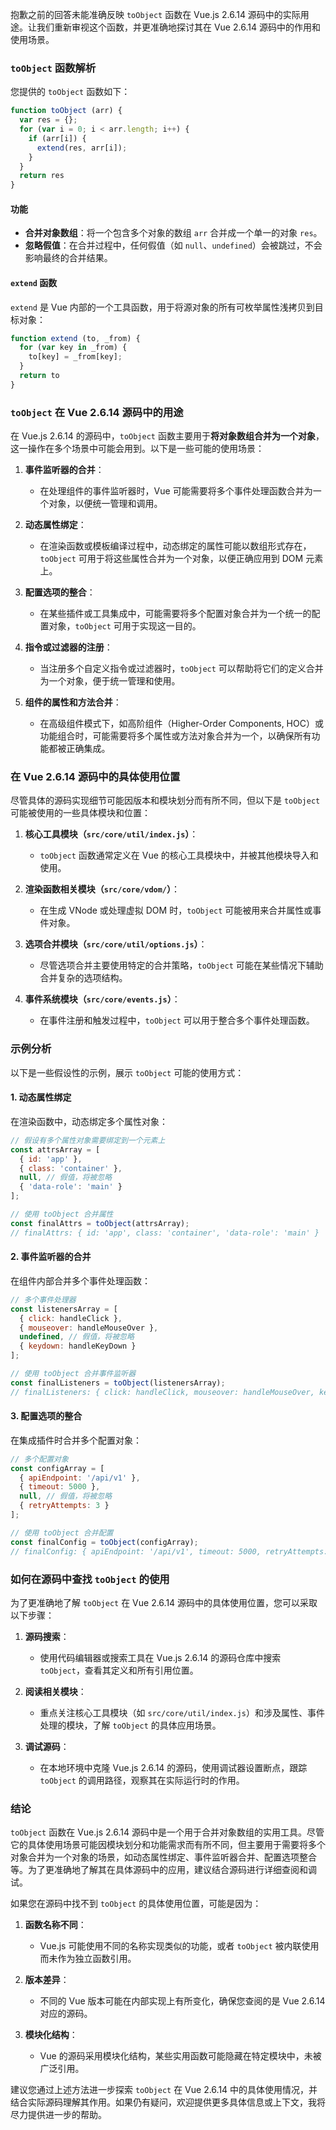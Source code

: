 抱歉之前的回答未能准确反映 `toObject` 函数在 Vue.js 2.6.14 源码中的实际用途。让我们重新审视这个函数，并更准确地探讨其在 Vue 2.6.14 源码中的作用和使用场景。

### `toObject` 函数解析

您提供的 `toObject` 函数如下：

```javascript
function toObject (arr) {
  var res = {};
  for (var i = 0; i < arr.length; i++) {
    if (arr[i]) {
      extend(res, arr[i]);
    }
  }
  return res
}
```

#### 功能

- **合并对象数组**：将一个包含多个对象的数组 `arr` 合并成一个单一的对象 `res`。
- **忽略假值**：在合并过程中，任何假值（如 `null`、`undefined`）会被跳过，不会影响最终的合并结果。

#### `extend` 函数

`extend` 是 Vue 内部的一个工具函数，用于将源对象的所有可枚举属性浅拷贝到目标对象：

```javascript
function extend (to, _from) {
  for (var key in _from) {
    to[key] = _from[key];
  }
  return to
}
```

### `toObject` 在 Vue 2.6.14 源码中的用途

在 Vue.js 2.6.14 的源码中，`toObject` 函数主要用于**将对象数组合并为一个对象**，这一操作在多个场景中可能会用到。以下是一些可能的使用场景：

1. **事件监听器的合并**：
   - 在处理组件的事件监听器时，Vue 可能需要将多个事件处理函数合并为一个对象，以便统一管理和调用。

2. **动态属性绑定**：
   - 在渲染函数或模板编译过程中，动态绑定的属性可能以数组形式存在，`toObject` 可用于将这些属性合并为一个对象，以便正确应用到 DOM 元素上。

3. **配置选项的整合**：
   - 在某些插件或工具集成中，可能需要将多个配置对象合并为一个统一的配置对象，`toObject` 可用于实现这一目的。

4. **指令或过滤器的注册**：
   - 当注册多个自定义指令或过滤器时，`toObject` 可以帮助将它们的定义合并为一个对象，便于统一管理和使用。

5. **组件的属性和方法合并**：
   - 在高级组件模式下，如高阶组件（Higher-Order Components, HOC）或功能组合时，可能需要将多个属性或方法对象合并为一个，以确保所有功能都被正确集成。

### 在 Vue 2.6.14 源码中的具体使用位置

尽管具体的源码实现细节可能因版本和模块划分而有所不同，但以下是 `toObject` 可能被使用的一些具体模块和位置：

1. **核心工具模块（`src/core/util/index.js`）**：
   - `toObject` 函数通常定义在 Vue 的核心工具模块中，并被其他模块导入和使用。

2. **渲染函数相关模块（`src/core/vdom/`）**：
   - 在生成 VNode 或处理虚拟 DOM 时，`toObject` 可能被用来合并属性或事件对象。

3. **选项合并模块（`src/core/util/options.js`）**：
   - 尽管选项合并主要使用特定的合并策略，`toObject` 可能在某些情况下辅助合并复杂的选项结构。

4. **事件系统模块（`src/core/events.js`）**：
   - 在事件注册和触发过程中，`toObject` 可以用于整合多个事件处理函数。

### 示例分析

以下是一些假设性的示例，展示 `toObject` 可能的使用方式：

#### 1. 动态属性绑定

在渲染函数中，动态绑定多个属性对象：

```javascript
// 假设有多个属性对象需要绑定到一个元素上
const attrsArray = [
  { id: 'app' },
  { class: 'container' },
  null, // 假值，将被忽略
  { 'data-role': 'main' }
];

// 使用 toObject 合并属性
const finalAttrs = toObject(attrsArray);
// finalAttrs: { id: 'app', class: 'container', 'data-role': 'main' }
```

#### 2. 事件监听器的合并

在组件内部合并多个事件处理函数：

```javascript
// 多个事件处理器
const listenersArray = [
  { click: handleClick },
  { mouseover: handleMouseOver },
  undefined, // 假值，将被忽略
  { keydown: handleKeyDown }
];

// 使用 toObject 合并事件监听器
const finalListeners = toObject(listenersArray);
// finalListeners: { click: handleClick, mouseover: handleMouseOver, keydown: handleKeyDown }
```

#### 3. 配置选项的整合

在集成插件时合并多个配置对象：

```javascript
// 多个配置对象
const configArray = [
  { apiEndpoint: '/api/v1' },
  { timeout: 5000 },
  null, // 假值，将被忽略
  { retryAttempts: 3 }
];

// 使用 toObject 合并配置
const finalConfig = toObject(configArray);
// finalConfig: { apiEndpoint: '/api/v1', timeout: 5000, retryAttempts: 3 }
```

### 如何在源码中查找 `toObject` 的使用

为了更准确地了解 `toObject` 在 Vue 2.6.14 源码中的具体使用位置，您可以采取以下步骤：

1. **源码搜索**：
   - 使用代码编辑器或搜索工具在 Vue.js 2.6.14 的源码仓库中搜索 `toObject`，查看其定义和所有引用位置。

2. **阅读相关模块**：
   - 重点关注核心工具模块（如 `src/core/util/index.js`）和涉及属性、事件处理的模块，了解 `toObject` 的具体应用场景。

3. **调试源码**：
   - 在本地环境中克隆 Vue.js 2.6.14 的源码，使用调试器设置断点，跟踪 `toObject` 的调用路径，观察其在实际运行时的作用。

### 结论

`toObject` 函数在 Vue.js 2.6.14 源码中是一个用于合并对象数组的实用工具。尽管它的具体使用场景可能因模块划分和功能需求而有所不同，但主要用于需要将多个对象合并为一个对象的场景，如动态属性绑定、事件监听器合并、配置选项整合等。为了更准确地了解其在具体源码中的应用，建议结合源码进行详细查阅和调试。

如果您在源码中找不到 `toObject` 的具体使用位置，可能是因为：

1. **函数名称不同**：
   - Vue.js 可能使用不同的名称实现类似的功能，或者 `toObject` 被内联使用而未作为独立函数引用。

2. **版本差异**：
   - 不同的 Vue 版本可能在内部实现上有所变化，确保您查阅的是 Vue 2.6.14 对应的源码。

3. **模块化结构**：
   - Vue 的源码采用模块化结构，某些实用函数可能隐藏在特定模块中，未被广泛引用。

建议您通过上述方法进一步探索 `toObject` 在 Vue 2.6.14 中的具体使用情况，并结合实际源码理解其作用。如果仍有疑问，欢迎提供更多具体信息或上下文，我将尽力提供进一步的帮助。